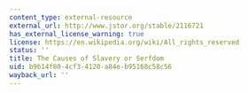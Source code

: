 ```yaml
---
content_type: external-resource
external_url: http://www.jstor.org/stable/2116721
has_external_license_warning: true
license: https://en.wikipedia.org/wiki/All_rights_reserved
status: ''
title: The Causes of Slavery or Serfdom
uid: b9b14f80-4cf3-4120-a84e-b95168c58c56
wayback_url: ''
---
```

